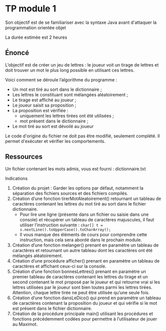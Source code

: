 # TP module 1

Son objectif est de se familiariser avec la syntaxe Java avant d'attaquer la programmation orientée objet

La durée estimée est 2 heures

## Énoncé

L’objectif est de créer un jeu de lettres : le joueur voit un tirage de lettres et doit trouver un mot le plus long
possible en utilisant ces lettres.

Voici comment se déroule l’algorithme du programme :

- Un mot est tiré au sort dans le dictionnaire ;
- Les lettres le constituant sont mélangées aléatoirement ;
- Le tirage est affiché au joueur ;
- Le joueur saisit sa proposition ;
- La proposition est vérifiée :
  - uniquement les lettres tirées ont été utilisées ; 
  - mot présent dans le dictionnaire ;
- Le mot tiré au sort est dévoilé au joueur

Le code d'origine du fichier ne doit pas être modifié, seulement complété.
Il permet d'exécuter et vérifier les comportements.

## Ressources

Un fichier contenant les mots admis, vous est fourni : dictionnaire.txt

Indications

1. Création du projet : Garder les options par défaut, notamment la séparation des fichiers sources et des fichiers compilés. 
2. Création d’une fonction tirerMotAleatoirement() retournant un tableau de caractères contenant les lettres du mot tiré au sort dans le fichier dictionnaire.
   - Pour lire une ligne (présente dans un fichier ou saisie dans une console) et récupérer un tableau de caractères majuscules, il faut utiliser l’instruction suivante : `char[] t = s.nextLine().toUpperCase().toCharArray();` 
   - Il vous manque des éléments de cours pour comprendre cette instruction, mais cela sera abordé dans le prochain module. 
3. Création d’une fonction melanger() prenant en paramètre un tableau de caractères et retournant un autre tableau dont les caractères ont été mélangés aléatoirement. 
4. Création d’une procédure afficher() prenant en paramètre un tableau de caractères et affichant ceux-ci sur la console.
5. Création d’une fonction bonnesLettres() prenant en paramètre un premier tableau de caractères contenant les lettres du tirage et un second contenant le mot proposé par le joueur et qui retourne vrai si les lettres utilisées par le joueur sont bien toutes parmi les lettres tirées. Attention, chaque lettre tirée ne peut être utilisée qu’une seule fois.
6. Création d’une fonction dansLeDico() qui prend en paramètre un tableau de caractères contenant la proposition du joueur et qui vérifie si le mot est présent dans le fichier dictionnaire.
7. Création de la procédure principale main() utilisant les procédures et fonctions précédemment codées pour permettre à l’utilisateur de jouer au Maximot.
